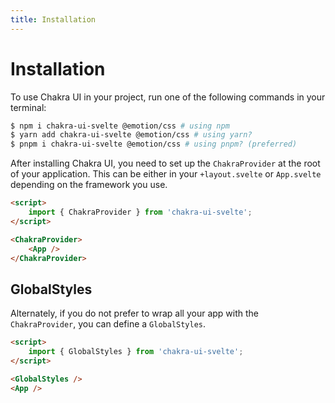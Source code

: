 ```yaml
---
title: Installation
---
```


# Installation

To use Chakra UI in your project, run one of the following commands in your terminal:

```sh
$ npm i chakra-ui-svelte @emotion/css # using npm
$ yarn add chakra-ui-svelte @emotion/css # using yarn?
$ pnpm i chakra-ui-svelte @emotion/css # using pnpm? (preferred)
```

After installing Chakra UI, you need to set up the `ChakraProvider` at the root of your application.
This can be either in your `+layout.svelte` or `App.svelte` depending on the framework you use.

```html
<script>
	import { ChakraProvider } from 'chakra-ui-svelte';
</script>

<ChakraProvider>
	<App />
</ChakraProvider>
```

## GlobalStyles

Alternately, if you do not prefer to wrap all your app with the `ChakraProvider`, you can define a `GlobalStyles`.

```html
<script>
	import { GlobalStyles } from 'chakra-ui-svelte';
</script>

<GlobalStyles />
<App />
```
